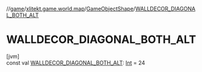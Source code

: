 //[game](../../../index.md)/[xlitekt.game.world.map](../index.md)/[GameObjectShape](index.md)/[WALLDECOR_DIAGONAL_BOTH_ALT](-w-a-l-l-d-e-c-o-r_-d-i-a-g-o-n-a-l_-b-o-t-h_-a-l-t.md)

# WALLDECOR_DIAGONAL_BOTH_ALT

[jvm]\
const val [WALLDECOR_DIAGONAL_BOTH_ALT](-w-a-l-l-d-e-c-o-r_-d-i-a-g-o-n-a-l_-b-o-t-h_-a-l-t.md): [Int](https://kotlinlang.org/api/latest/jvm/stdlib/kotlin/-int/index.html) = 24
